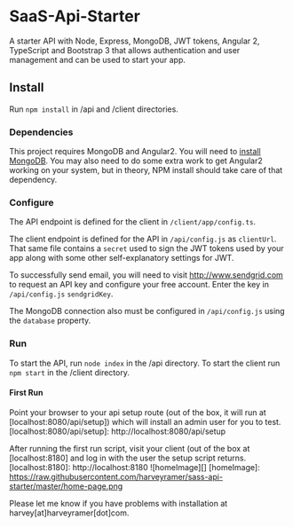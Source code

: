 # SaaS-Api-Starter
A starter API with Node, Express, MongoDB, JWT tokens, Angular 2, TypeScript and Bootstrap 3 that allows authentication and user management and can be used to start your app.

## Install
Run `npm install` in /api and /client directories.

### Dependencies
This project requires MongoDB and Angular2. You will need to [install MongoDB]. 
You may also need to do some extra work to get Angular2 working on your system, but in theory, NPM install should take care of that dependency.

### Configure
The API endpoint is defined for the client in `/client/app/config.ts`.

The client endpoint is defined for the API in `/api/config.js` as `clientUrl`. That same file contains a `secret` used to sign the JWT tokens used by your app along with some other self-explanatory settings for JWT. 

To successfully send email, you will need to visit http://www.sendgrid.com to request an API key and configure your free account. Enter the key in `/api/config.js` `sendgridKey`.

The MongoDB connection also must be configured in `/api/config.js` using the `database` property.

### Run
To start the API, run `node index` in the /api directory.
To start the client run `npm start` in the /client directory.

#### First Run
Point your browser to your api setup route (out of the box, it will run at [localhost:8080/api/setup]) which will install an admin user for you to test.
[localhost:8080/api/setup]: http://localhost:8080/api/setup

After running the first run script, visit your client (out of the box at [localhost:8180] and log in with the user the setup script returns.
[localhost:8180]: http://localhost:8180
![homeImage][]
[homeImage]: https://raw.githubusercontent.com/harveyramer/sass-api-starter/master/home-page.png

[install MongoDB]: https://docs.mongodb.org/manual/installation/

Please let me know if you have problems with installation at harvey[at]harveyramer[dot]com.
